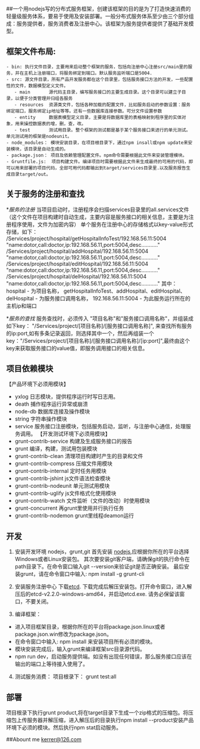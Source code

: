 
##一个用nodejs写的分布式服务框架，创建该框架的目的是为了打造快速消费的轻量级服务体系，要易于使用及安装部署。一般分布式服务体系至少由三个部分组成：服务提供者，服务消费者及注册中心。该框架为服务提供者提供了基础开发模型。

## 框架文件布局:
    - bin: 执行文件目录，主要用来启动整个框架的服务，包括向注册中心注册src/main里的服务，并在主机上注册端口，将服务绑定到端口。默认服务监听端口是5004.
    - src: 源文件目录，所有产品开发服务都在这个目录里，包括服务接口方法的开发，一些配置性的文件，数据模型定义文件。
       - main       源代码主目录，编写服务接口的主要生成目录。这个目录可以建立子目录，以便于分类管理并归组各服务
       - resources  资源类文件，包括各种加载的配置文件，比如服务启动的参数设置：服务绑定端口，服务绑定ip地址等等。还有一些数据库连接参数。可分文件设置参数
       - entity     数据表模型定义目录，主要是将数据库里的表格映射到程序里的实体对象，用来操控数据表的增，删，查，改。
       - test       测试用目录。整个框架的测试都是基于某个服务接口来进行的单元测试。单元测试用的框架是nodeunit。
    - node_modules： 模块安装目录，在项目根目录下，通过npm insall或npm update来安装模块，该目录是自动生成的。
    - package.json： 项目及依赖管理配置文件。npm命令需要根据此文件来安装管理模块。
    - Gruntfile.js:  项目构建文件。编译项目时需要根据此文件来生成最终的可用的代码，即可以用来部署的项目代码，全部可用代码都输出到target/services目录里.以及服务报告生成目录target/out。
    
## 关于服务的注册和查找
  **服务的注册*
   当项目启动时，注册程序会扫描services目录里的all.services文件（这个文件在项目构建时自动生成，主要内容是服务接口的相关信息，主要是为注册程序使用，文件为加密内容）
   单个服务在注册中心的存储格式以key-value形式存储，如下：
   /Services/project/hospital/getHospitalInfoTest/192.168.56.11:5004    "name:dotor,call:doctor,ip:192.168.56.11,port:5004,desc..........."
   /Services/project/hospital/addHospital/192.168.56.11:5004            "name:dotor,call:doctor,ip:192.168.56.11,port:5004,desc..........."
   /Services/project/hospital/editHospital/192.168.56.11:5004           "name:dotor,call:doctor,ip:192.168.56.11,port:5004,desc..........."
   /Services/project/hospital/delHospital/192.168.56.11:5004            "name:dotor,call:doctor,ip:192.168.56.11,port:5004,desc..........."
   其中：
   hospital - 为项目名称，
   getHospitalInfoTest、addHospital、editHospital、delHospital - 为服务接口调用名称，
   192.168.56.11:5004 - 为此服务运行所在的主机ip和端口
  
  **服务的查找*
   服务查找时，必须传入 "项目名称"和"服务接口调用名称"，并组装成如下key： "/Services/project/[项目名称]/[服务接口调用名称]", 来查找所有服务的ip:port,如有多条记录返回，则选择其中一个，然后再组装一个key："/Services/project/[项目名称]/[服务接口调用名称]/[ip:port]",最终由这个key来获取服务接口的value值，即服务调用接口的相关信息。
   
      
## 项目依赖模块
  【产品环境下必须用模块】
   - yxlog   日志模块，提供程序运行时写日志用。
   - death   捕作程序运行异常或崩溃
   - node-db 数据库连接及操作模块
   - string  字符串操作模块
   - service 服务接口注册模块，包括服务启动，监听，与注册中心通信，处理服务调用。
 【开发测试环境下必须用模块】
   - grunt-contrib-service  构建及生成服务接口的报告
   - grunt  编译，构建，测试用包装模块
   - grunt-contrib-clean 清理项目构建时产生的目录和文件
   - grunt-contrib-compress 压缩文件用模块
   - grunt-contrib-internal 定时任务用模块
   - grunt-contrib-jshint   js文件语法检查模块
   - grunt-contrib-nodeunit 单元测试用模块
   - grunt-contrib-uglify   js文件格式化使用模块
   - grunt-contrib-watch    文件监听（文件的改动）时使用模块
   - grunt-concurrent       再grunt里使用并行执行任务
   - grunt-contrib-nodemon  grunt里线程deamon运行
  
## 开发
 1. 安装开发环境 nodejs，grunt,git 
   首先安装 [nodejs](http://www.nodejs.org),应根据你所在的平台选择Windows或者Linux安装包。
   其次要安装git客户端，请确保git的执行命令在path目录下。在命令窗口输入git --version来验证git是否正确安装。
   最后安装grunt，请在命令窗口中输入: npm install -g grunt-cli
   
 2. 安装服务注册中心
   下载[etcd](https://github.com/coreos/etcd/releases/download/v2.2.0/etcd-v2.2.0-windows-amd64.zip). 下载完成后解压安装包。打开命令窗口，进入解压后的etcd-v2.2.0-windows-amd64，并启动etcd.exe. 请务必保留该窗口，不要关闭。
    
 3. 编译框架：
   - 进入项目框架目录，根据你所在的平台将package.json.linux或者package.json.win修改为package.json。
   - 在命令窗口中输入: npm install 来安装项目所有必须的模块。
   - 模块安装完成后，输入grunt来编译框架src目录源代码。
   - npm run dev，启动服务提供端。如没有出现任何错误，那么服务接口应该在输出的端口上等待接入使用了。
   
 4. 测试服务消费：
   项目根录下： grunt test:all

## 部署
  项目根录下执行grunt product,将在target目录下生成一个zip格式的压缩包。将压缩包上传服务器并解压缩，进入解压后的目录执行npm install --product安装产品环境下必须的模块。然后执行npm stat启动服务。


##Abount me
  <kerrer@126.com>
